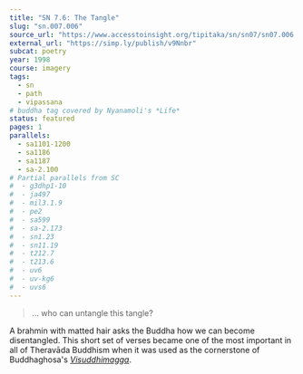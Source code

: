 ```yaml
---
title: "SN 7.6: The Tangle"
slug: "sn.007.006"
source_url: "https://www.accesstoinsight.org/tipitaka/sn/sn07/sn07.006.than.html"
external_url: "https://simp.ly/publish/v9Nnbr"
subcat: poetry
year: 1998
course: imagery
tags:
  - sn
  - path
  - vipassana
# buddha tag covered by Nyanamoli's *Life*
status: featured
pages: 1
parallels:
  - sa1101-1200
  - sa1186
  - sa1187
  - sa-2.100
# Partial parallels from SC
#  - g3dhp1-10
#  - ja497
#  - mil3.1.9
#  - pe2
#  - sa599
#  - sa-2.173
#  - sn1.23
#  - sn11.19
#  - t212.7
#  - t213.6
#  - uv6
#  - uv-kg6
#  - uvs6
---
```


> … who can untangle this tangle?

A brahmin with matted hair asks the Buddha how we can become disentangled. This short set of verses became one of the most important in all of Theravāda Buddhism when it was used as the cornerstone of Buddhaghosa's [*Visuddhimagga*](/content/canon/vsm_buddhaghosa).

